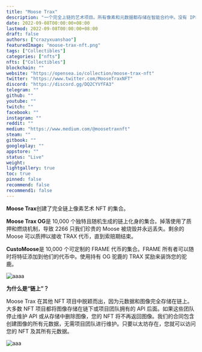 ```yaml
---
title: "Moose Trax"
description: "一个完全上链的艺术项目。所有像素和元数据都存储在智能合约中。没有 IPFS，没有 API。在我们的分发过程中铸造了 10,000 只 Moose。2266 在此过程中被烧毁，留下 7734 驼鹿。"
date: 2022-09-08T00:00:00+08:00
lastmod: 2022-09-08T00:00:00+08:00
draft: false
authors: ["crazyxuanshao"]
featuredImage: "moose-trax-nft.png"
tags: ["Collectibles"]
categories: ["nfts"]
nfts: ["Collectibles"]
blockchain: ""
website: "https://opensea.io/collection/moose-trax-nft"
twitter: "https://www.twitter.com/MooseTraxNFT"
discord: "https://discord.gg/DQ2CYVfFA3"
telegram: ""
github: ""
youtube: ""
twitch: ""
facebook: ""
instagram: ""
reddit: ""
medium: "https://www.medium.com/@moosetraxnft"
steam: ""
gitbook: ""
googleplay: ""
appstore: ""
status: "Live"
weight: 
lightgallery: true
toc: true
pinned: false
recommend: false
recommend1: false
---
```

**Moose Trax**创建了完全链上像素艺术 NFT 的集合。

**Moose Trax OG**是 10,000 个独特且随机生成的链上化身的集合。掉落使用了质押和燃烧机制，导致 2266 只我们珍贵的 Moose 被烧毁并永远丢失。剩余的 Moose 可以质押以接收 TRAX 代币，直到索赔期结束。

**CustoMoose**是 10,000 个可定制的 FRAME 代币的集合。FRAME 所有者可以随时将特征添加到他们的代币中。使用持有 OG 驼鹿的 TRAX 奖励来装饰您的驼鹿。

![aaaa](\aaaa.png)

**为什么是“链上”？**

Moose Trax 在其他 NFT 项目中脱颖而出，因为元数据和图像完全存储在链上。大多数 NFT 项目都将图像存储在链下或项目团队拥有的 API 后面。如果这些团队停止维护 API 或从存储中删除图像，您的 NFT 将不再返回图像。我们的合同包含创建图像的所有元数据，无需项目团队进行维护。只要以太坊存在，您就可以访问您的 NFT 及其所有元数据。

![aaa](\aaa.png)